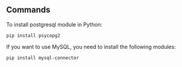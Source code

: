 ## Commands

To install postgresql module in Python:

  ```
  pip install psycopg2
  ```

If you want to use MySQL, you need to install the following modules:

  ```
  pip install mysql-connector
  ```
